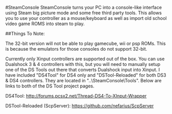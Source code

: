 #SteamConsole
SteamConsole turns your PC into a console-like interface using Steam big picture mode and some free third party tools. This allows you to use your controller as a mouse/keyboard as well as import old school video game ROMS into steam to play.

##Things To Note:

The 32-bit version will not be able to play gamecube, wii or psp ROMs. This is because the emulators for those consoles do not support 32-bit.

Currently only Xinput controllers are supported out of the box. You can use Dualshock 3 & 4 controllers with this, but you will need to manually setup one of the DS Tools out there that converts Dualshock input into Xinput. I have included "DS4Tool" for DS4 only and "DSTool-Reloaded" for both DS3 & DS4 controllers. They are located in "..\SteamConsole\Tools\". Below are links to both of the DS Tool project pages.

DS4Tool: http://forums.pcsx2.net/Thread-DS4-To-XInput-Wrapper

DSTool-Reloaded (ScpServer): https://github.com/nefarius/ScpServer
